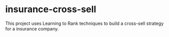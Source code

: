 # insurance-cross-sell
This project uses Learning to Rank techniques to build a cross-sell strategy for a insurance company.
